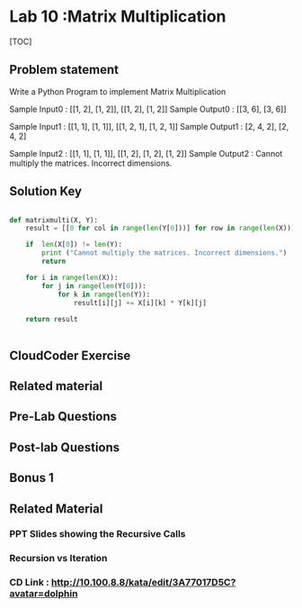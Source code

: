 
# Lab 10 :Matrix Multiplication

[TOC]

## Problem statement 

  Write a Python Program to implement Matrix Multiplication

  Sample Input0    : [[1, 2], [1, 2]], [[1, 2], [1, 2]]
  Sample Output0   : [[3, 6], [3, 6]]

  Sample Input1    : [[1, 1], [1, 1]], [[1, 2, 1], [1, 2, 1]]
  Sample Output1   : [2, 4, 2], [2, 4, 2]

  Sample Input2    : [[1, 1], [1, 1]], [[1, 2], [1, 2], [1, 2]]
  Sample Output2   : Cannot multiply the matrices. Incorrect dimensions.	




## Solution Key

```python 

def matrixmulti(X, Y):
    result = [[0 for col in range(len(Y[0]))] for row in range(len(X))]

    if  len(X[0]) != len(Y):
        print ("Cannot multiply the matrices. Incorrect dimensions.")
        return

    for i in range(len(X)):
        for j in range(len(Y[0])):
            for k in range(len(Y)):
                result[i][j] += X[i][k] * Y[k][j]
    
    return result



```


## CloudCoder Exercise 




## Related material 





## Pre-Lab Questions 



## Post-lab Questions


## Bonus 1 

## Related Material 

### PPT Slides showing the Recursive Calls 

### Recursion vs Iteration

### CD Link : http://10.100.8.8/kata/edit/3A77017D5C?avatar=dolphin
